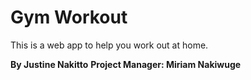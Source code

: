 # Gym Workout
This is a web app to help you work out at home.

**By Justine Nakitto**
**Project Manager: Miriam Nakiwuge**
